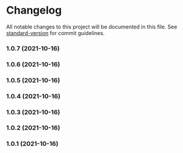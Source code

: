 # Changelog

All notable changes to this project will be documented in this file. See [standard-version](https://github.com/conventional-changelog/standard-version) for commit guidelines.

### 1.0.7 (2021-10-16)

### 1.0.6 (2021-10-16)

### 1.0.5 (2021-10-16)

### 1.0.4 (2021-10-16)

### 1.0.3 (2021-10-16)

### 1.0.2 (2021-10-16)

### 1.0.1 (2021-10-16)
